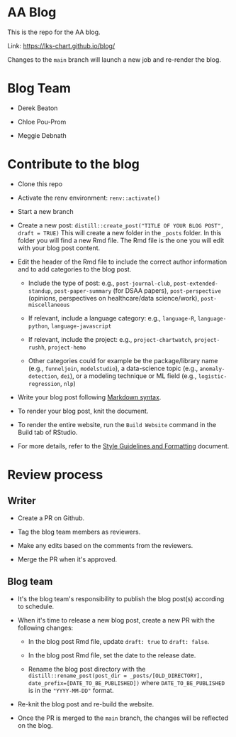 # AA Blog

This is the repo for the AA blog.

Link: https://lks-chart.github.io/blog/

Changes to the `main` branch will launch a new job and re-render the blog.

# Blog Team

- Derek Beaton

- Chloe Pou-Prom

- Meggie Debnath

# Contribute to the blog

- Clone this repo

- Activate the renv environment: `renv::activate()`

- Start a new branch

- Create a new post: `distill::create_post("TITLE OF YOUR BLOG POST", draft = TRUE)` This will create a new folder in the `_posts` folder. In this folder you will find a new Rmd file. The Rmd file is the one you will edit with your blog post content.

- Edit the header of the Rmd file to include the correct author information and to add categories to the blog post. 

    - Include the type of post: e.g., `post-journal-club`, `post-extended-standup`, `post-paper-summary` (for DSAA papers), `post-perspective` (opinions, perspectives on healthcare/data science/work), `post-miscellaneous`

    -  If relevant, include a language category: e.g., `language-R`, `language-python`, `language-javascript`
    
    -  If relevant, include the project: e.g., `project-chartwatch`, `project-rushh`, `project-hemo`
    
    - Other categories could for example be the package/library name (e.g., `funneljoin`, `modelstudio`), a data-science topic (e.g., `anomaly-detection`, `dei`), or a modeling technique or ML field (e.g., `logistic-regression`, `nlp`)

- Write your blog post following [Markdown syntax](https://www.markdownguide.org/basic-syntax/).

- To render your blog post, knit the document.

- To render the entire website, run the `Build Website` command in the Build tab of RStudio.

- For more details, refer to the [Style Guidelines and Formatting](https://app.clickup.com/2346452/v/dc/27kem-18987/27kem-51722) document.

# Review process

## Writer

- Create a PR on Github.

- Tag the blog team members as reviewers.

- Make any edits based on the comments from the reviewers.

- Merge the PR when it's approved.

## Blog team

- It's the blog team's responsibility to publish the blog post(s) according to schedule.
    
- When it's time to release a new blog post, create a new PR with the following changes: 

    - In the blog post Rmd file, update `draft: true` to `draft: false`.
    
    - In the blog post Rmd file, set the date to the release date.

    - Rename the blog post directory with the `distill::rename_post(post_dir = _posts/[OLD_DIRECTORY], date_prefix=[DATE_TO_BE_PUBLISHED])` where `DATE_TO_BE_PUBLISHED` is in the `"YYYY-MM-DD"` format. 

- Re-knit the blog post and re-build the website.

- Once the PR is merged to the `main` branch, the changes will be reflected on the blog.
